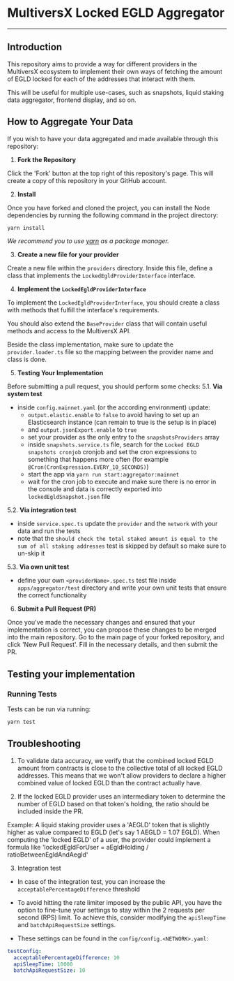 # MultiversX Locked EGLD Aggregator

---

## Introduction

This repository aims to provide a way for different providers in the MultiversX ecosystem to implement their own ways of fetching the amount of EGLD locked for each of the addresses that interact with them.

This will be useful for multiple use-cases, such as snapshots, liquid staking data aggregator, frontend display, and so on.

## How to Aggregate Your Data

If you wish to have your data aggregated and made available through this repository:

1. **Fork the Repository**

Click the 'Fork' button at the top right of this repository's page. This will create a copy of this repository in your GitHub account.

2. **Install**

Once you have forked and cloned the project, you can install the Node dependencies by running the following command in the project directory:

```bash
yarn install
```

_We recommend you to use [yarn](https://yarnpkg.com/) as a package manager._

3. **Create a new file for your provider**

Create a new file within the `providers` directory. Inside this file, define a class that implements the `LockedEgldProviderInterface` interface.

4. **Implement the `LockedEgldProviderInterface`**

To implement the `LockedEgldProviderInterface`, you should create a class with methods that fulfill the interface's requirements.

You should also extend the `BaseProvider` class that will contain useful methods and access to the MultiversX API.

Beside the class implementation, make sure to update the `provider.loader.ts` file so the mapping between the provider name and class is done.

5. **Testing Your Implementation**

Before submitting a pull request, you should perform some checks:
5.1. **Via system test**
- inside `config.mainnet.yaml` (or the according environment) update:
  - `output.elastic.enable` to `false` to avoid having to set up an Elasticsearch instance (can remain to true is the setup is in place)
  - and `output.jsonExport.enable` to `true` 
  - set your provider as the only entry to the `snapshotsProviders` array
  - inside `snapshots.service.ts` file, search for the `Locked EGLD snapshots cronjob` cronjob and set the cron expressions to something that happens more often (for example `@Cron(CronExpression.EVERY_10_SECONDS)`)
  - start the app via `yarn run start:aggregator:mainnet`
  - wait for the cron job to execute and make sure there is no error in the console and data is correctly exported into `lockedEgldSnapshot.json` file

5.2. **Via integration test**
- inside `service.spec.ts` update the `provider` and the `network` with your data and run the tests 
- note that the `should check the total staked amount is equal to the sum of all staking addresses` test is skipped by default so make sure to un-skip it

5.3. **Via own unit test**
- define your own `<providerName>.spec.ts` test file inside `apps/aggregator/test` directory and write your own unit tests that ensure the correct functionality

6. **Submit a Pull Request (PR)**

Once you've made the necessary changes and ensured that your implementation is correct, you can propose these changes to be merged into the main repository. Go to the main page of your forked repository, and click 'New Pull Request'. Fill in the necessary details, and then submit the PR.

## Testing your implementation

### Running Tests

Tests can be run via running: 

```bash
yarn test
```

## Troubleshooting

1. To validate data accuracy, we verify that the combined locked EGLD amount from contracts is close to the collective total of all locked EGLD addresses. This means that we won't allow providers
to declare a higher combined value of locked EGLD than the contract actually have. 

2. If the locked EGLD provider uses an intermediary token to determine the number of EGLD based on that token's holding, the ratio should be included inside the PR.

Example: A liquid staking provider uses a 'AEGLD' token that is slightly higher as value compared to EGLD (let's say 1 AEGLD = 1.07 EGLD). When computing the 'locked EGLD' of a user, the provider 
could implement a formula like 'lockedEgldForUser = aEgldHolding / ratioBetweenEgldAndAegld'

3. Integration test
- In case of the integration test, you can increase the `acceptablePercentageDifference` threshold

- To avoid hitting the rate limiter imposed by the public API, you have the option to fine-tune your settings to stay within the 2 requests per second (RPS) limit. To achieve this, consider modifying the `apiSleepTime` and `batchApiRequestSize` settings.

- These settings can be found in the `config/config.<NETWORK>.yaml`:

```yaml
testConfig:
  acceptablePercentageDifference: 10
  apiSleepTime: 10000
  batchApiRequestSize: 10
```
